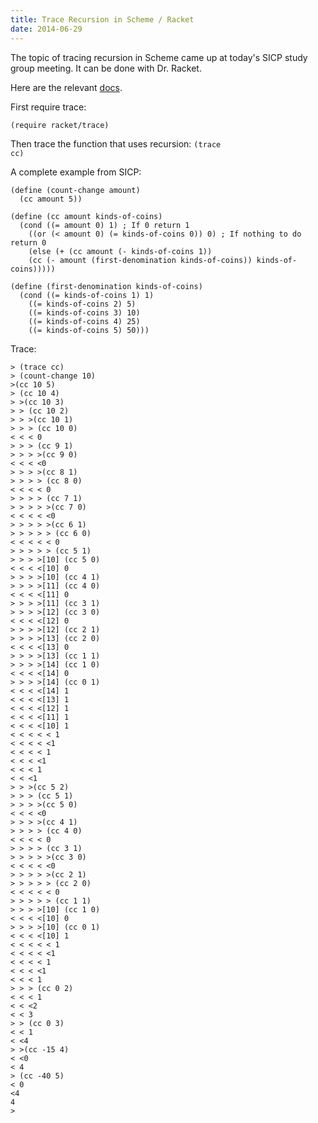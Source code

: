 ```yaml
---
title: Trace Recursion in Scheme / Racket
date: 2014-06-29
---
```


The topic of tracing recursion in Scheme came up at today's SICP study group meeting. It can be done with Dr. Racket.

Here are the relevant <a href="http://docs.racket-lang.org/reference/debugging.html">docs</a>.

First require trace:

<code>(require racket/trace)</code>

Then trace the function that uses recursion:
<code>(trace cc)</code>

A complete example from SICP:

```
(define (count-change amount)
  (cc amount 5))

(define (cc amount kinds-of-coins)
  (cond ((= amount 0) 1) ; If 0 return 1
    ((or (< amount 0) (= kinds-of-coins 0)) 0) ; If nothing to do return 0
    (else (+ (cc amount (- kinds-of-coins 1))
    (cc (- amount (first-denomination kinds-of-coins)) kinds-of-coins)))))

(define (first-denomination kinds-of-coins)
  (cond ((= kinds-of-coins 1) 1)
    ((= kinds-of-coins 2) 5)
    ((= kinds-of-coins 3) 10)
    ((= kinds-of-coins 4) 25)
    ((= kinds-of-coins 5) 50)))
```

Trace:

```text
> (trace cc)
> (count-change 10)
>(cc 10 5)
> (cc 10 4)
> >(cc 10 3)
> > (cc 10 2)
> > >(cc 10 1)
> > > (cc 10 0)
< < < 0
> > > (cc 9 1)
> > > >(cc 9 0)
< < < <0
> > > >(cc 8 1)
> > > > (cc 8 0)
< < < < 0
> > > > (cc 7 1)
> > > > >(cc 7 0)
< < < < <0
> > > > >(cc 6 1)
> > > > > (cc 6 0)
< < < < < 0
> > > > > (cc 5 1)
> > > >[10] (cc 5 0)
< < < <[10] 0
> > > >[10] (cc 4 1)
> > > >[11] (cc 4 0)
< < < <[11] 0
> > > >[11] (cc 3 1)
> > > >[12] (cc 3 0)
< < < <[12] 0
> > > >[12] (cc 2 1)
> > > >[13] (cc 2 0)
< < < <[13] 0
> > > >[13] (cc 1 1)
> > > >[14] (cc 1 0)
< < < <[14] 0
> > > >[14] (cc 0 1)
< < < <[14] 1
< < < <[13] 1
< < < <[12] 1
< < < <[11] 1
< < < <[10] 1
< < < < < 1
< < < < <1
< < < < 1
< < < <1
< < < 1
< < <1
> > >(cc 5 2)
> > > (cc 5 1)
> > > >(cc 5 0)
< < < <0
> > > >(cc 4 1)
> > > > (cc 4 0)
< < < < 0
> > > > (cc 3 1)
> > > > >(cc 3 0)
< < < < <0
> > > > >(cc 2 1)
> > > > > (cc 2 0)
< < < < < 0
> > > > > (cc 1 1)
> > > >[10] (cc 1 0)
< < < <[10] 0
> > > >[10] (cc 0 1)
< < < <[10] 1
< < < < < 1
< < < < <1
< < < < 1
< < < <1
< < < 1
> > > (cc 0 2)
< < < 1
< < <2
< < 3
> > (cc 0 3)
< < 1
< <4
> >(cc -15 4)
< <0
< 4
> (cc -40 5)
< 0
<4
4
>
```
